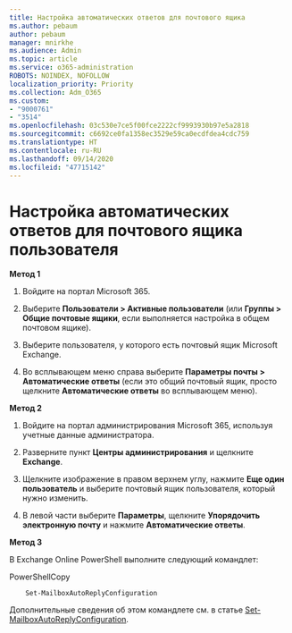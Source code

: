 ```yaml
---
title: Настройка автоматических ответов для почтового ящика
ms.author: pebaum
author: pebaum
manager: mnirkhe
ms.audience: Admin
ms.topic: article
ms.service: o365-administration
ROBOTS: NOINDEX, NOFOLLOW
localization_priority: Priority
ms.collection: Adm_O365
ms.custom:
- "9000761"
- "3514"
ms.openlocfilehash: 03c530e7ce5f00fce2222cf9993930b97e5a2818
ms.sourcegitcommit: c6692ce0fa1358ec3529e59ca0ecdfdea4cdc759
ms.translationtype: HT
ms.contentlocale: ru-RU
ms.lasthandoff: 09/14/2020
ms.locfileid: "47715142"
---
```

# <a name="set-auto-replies-for-a-users-mailbox"></a>Настройка автоматических ответов для почтового ящика пользователя

**Метод 1**

1. Войдите на портал Microsoft 365.

2. Выберите **Пользователи > Активные пользователи** (или **Группы > Общие почтовые ящики**, если выполняется настройка в общем почтовом ящике).

3. Выберите пользователя, у которого есть почтовый ящик Microsoft Exchange.

4. Во всплывающем меню справа выберите **Параметры почты > Автоматические ответы** (если это общий почтовый ящик, просто щелкните **Автоматические ответы** во всплывающем меню).

**Метод 2**

1. Войдите на портал администрирования Microsoft 365, используя учетные данные администратора.

2. Разверните пункт **Центры администрирования** и щелкните **Exchange**.

3. Щелкните изображение в правом верхнем углу, нажмите **Еще один пользователь** и выберите почтовый ящик пользователя, который нужно изменить.

4. В левой части выберите **Параметры**, щелкните **Упорядочить электронную почту** и нажмите **Автоматические ответы**.

**Метод 3**

В Exchange Online PowerShell выполните следующий командлет:

PowerShellCopy

```
    Set-MailboxAutoReplyConfiguration
```

Дополнительные сведения об этом командлете см. в статье [Set-MailboxAutoReplyConfiguration](https://docs.microsoft.com/powershell/module/exchange/mailboxes/set-mailboxautoreplyconfiguration).
